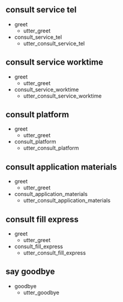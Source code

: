 ## consult service tel
* greet
  - utter_greet
* consult_service_tel
  - utter_consult_service_tel

## consult service worktime
* greet
  - utter_greet
* consult_service_worktime
  - utter_consult_service_worktime

## consult platform
* greet
  - utter_greet
* consult_platform
  - utter_consult_platform

## consult application materials
* greet
  - utter_greet
* consult_application_materials
  - utter_consult_application_materials

## consult fill express
* greet
  - utter_greet
* consult_fill_express
  - utter_consult_fill_express

## say goodbye
* goodbye
  - utter_goodbye
